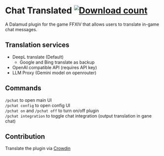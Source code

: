 # Chat Translated [![Download count](https://img.shields.io/endpoint?url=https://qzysathwfhebdai6xgauhz4q7m0mzmrf.lambda-url.us-east-1.on.aws/ChatTranslated)](https://github.com/kelvin124124/ChatTranslated)
A Dalamud plugin for the game FFXIV that allows users to translate in-game chat messages.

## Translation services
- DeepL translate (Default)
  - Google and Bing translate as backup
- OpenAI compatible API (requires API key)  
- LLM Proxy (Gemini model on openrouter)  

## Commands
```/pchat``` to open main UI  
```/pchat config``` to open config UI  
```/pchat on``` and ```/pchat off``` to turn on/off plugin  
```/pchat integration``` to toggle chat integration (output translation in gane chat)

## Contribution
Translate the plugin via [Crowdin](https://crowdin.com/project/chattranslated)
